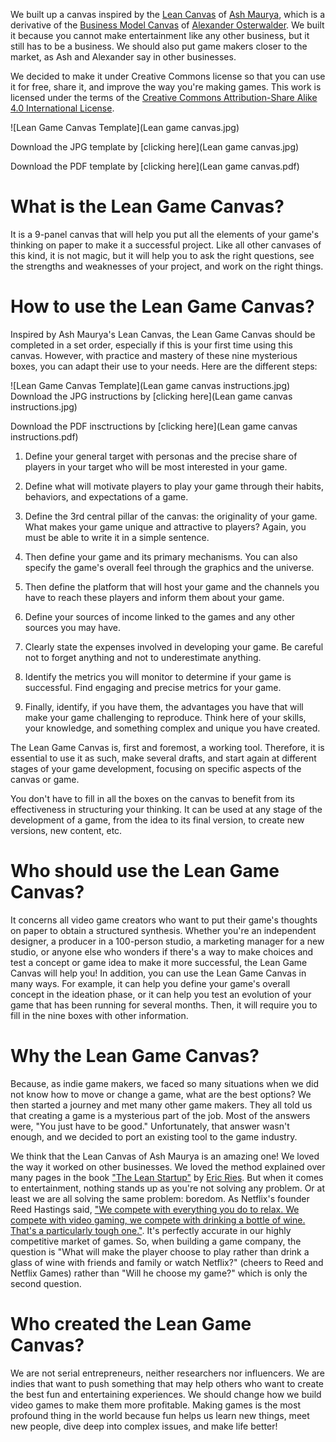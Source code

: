 
We built up a canvas inspired by the [Lean Canvas](https://leanstack.com/lean-canvas) of [Ash Maurya](https://twitter.com/ashmaurya), which is a derivative of the [Business Model Canvas](https://www.strategyzer.com/training/courses/mastering-business-testing) of [Alexander Osterwalder](https://twitter.com/AlexOsterwalder). We built it because you cannot make entertainment like any other business, but it still has to be a business.
We should also put game makers closer to the market, as Ash and Alexander say in other businesses.

We decided to make it under Creative Commons license so that you can use it for free, share it, and improve the way you're making games.
This work is licensed under the terms of the [Creative Commons Attribution-Share Alike 4.0 International License](https://creativecommons.org/licenses/by-sa/4.0/).

![Lean Game Canvas Template](Lean game canvas.jpg)

Download the JPG template by [clicking here](Lean game canvas.jpg)

Download the PDF template by [clicking here](Lean game canvas.pdf)

# What is the Lean Game Canvas?

It is a 9-panel canvas that will help you put all the elements of your game's thinking on paper to make it a successful project.
Like all other canvases of this kind, it is not magic, but it will help you to ask the right questions, see the strengths and weaknesses of your project, and work on the right things.

# How to use the Lean Game Canvas?

Inspired by Ash Maurya's Lean Canvas, the Lean Game Canvas should be completed in a set order, especially if this is your first time using this canvas. However, with practice and mastery of these nine mysterious boxes, you can adapt their use to your needs. Here are the different steps:

![Lean Game Canvas Template](Lean game canvas instructions.jpg)
Download the JPG instructions by [clicking here](Lean game canvas instructions.jpg)

Download the PDF insctructions by [clicking here](Lean game canvas instructions.pdf)

1. Define your general target with personas and the precise share of players in your target who will be most interested in your game.

2. Define what will motivate players to play your game through their habits, behaviors, and expectations of a game.

3. Define the 3rd central pillar of the canvas: the originality of your game. What makes your game unique and attractive to players? Again, you must be able to write it in a simple sentence.

4. Then define your game and its primary mechanisms. You can also specify the game's overall feel through the graphics and the universe.

5. Then define the platform that will host your game and the channels you have to reach these players and inform them about your game.

6. Define your sources of income linked to the games and any other sources you may have.

7. Clearly state the expenses involved in developing your game. Be careful not to forget anything and not to underestimate anything.

8. Identify the metrics you will monitor to determine if your game is successful. Find engaging and precise metrics for your game.

9. Finally, identify, if you have them, the advantages you have that will make your game challenging to reproduce. Think here of your skills, your knowledge, and something complex and unique you have created.

The Lean Game Canvas is, first and foremost, a working tool. Therefore, it is essential to use it as such, make several drafts, and start again at different stages of your game development, focusing on specific aspects of the canvas or game.

You don't have to fill in all the boxes on the canvas to benefit from its effectiveness in structuring your thinking. It can be used at any stage of the development of a game, from the idea to its final version, to create new versions, new content, etc.

# Who should use the Lean Game Canvas?

It concerns all video game creators who want to put their game's thoughts on paper to obtain a structured synthesis.
Whether you're an independent designer, a producer in a 100-person studio, a marketing manager for a new studio, or anyone else who wonders if there's a way to make choices and test a concept or game idea to make it more successful, the Lean Game Canvas will help you!
In addition, you can use the Lean Game Canvas in many ways. For example, it can help you define your game's overall concept in the ideation phase, or it can help you test an evolution of your game that has been running for several months. Then, it will require you to fill in the nine boxes with other information.

# Why the Lean Game Canvas?
Because, as indie game makers, we faced so many situations when we did not know how to move or change a game, what are the best options? We then started a journey and met many other game makers. They all told us that creating a game is a mysterious part of the job. Most of the answers were, "You just have to be good." Unfortunately, that answer wasn't enough, and we decided to port an existing tool to the game industry.

We think that the Lean Canvas of Ash Maurya is an amazing one! We loved the way it worked on other businesses. We loved the method explained over many pages in the book ["The Lean Startup"](https://www.amazon.fr/Lean-Startup-Entrepreneurs-Continuous-Innovation/dp/0307887898) by [Eric Ries](https://twitter.com/ericries). But when it comes to entertainment, nothing stands up as you're not solving any problem. Or at least we are all solving the same problem: boredom. As Netflix's founder Reed Hastings said, ["We compete with everything you do to relax. We compete with video gaming, we compete with drinking a bottle of wine. That's a particularly tough one."](https://youtu.be/BsXXIfqbnRk?t=1310). It's perfectly accurate in our highly competitive market of games. So, when building a game company, the question is "What will make the player choose to play rather than drink a glass of wine with friends and family or watch Netflix?" (cheers to Reed and Netflix Games) rather than "Will he choose my game?" which is only the second question.

# Who created the Lean Game Canvas?
We are not serial entrepreneurs, neither researchers nor influencers. We are indies that want to push something that may help others who want to create the best fun and entertaining experiences. We should change how we build video games to make them more profitable. Making games is the most profound thing in the world because fun helps us learn new things, meet new people, dive deep into complex issues, and make life better!
